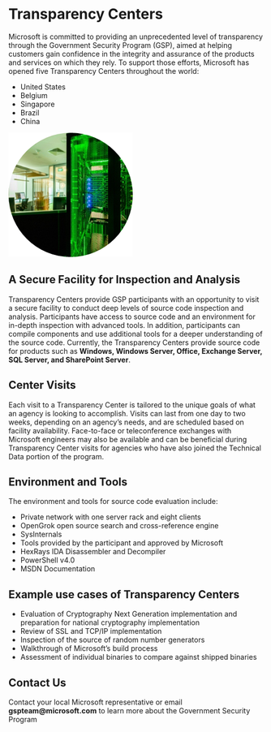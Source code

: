# Transparency Centers

Microsoft is committed to providing an unprecedented level of transparency through the Government Security Program (GSP), aimed at helping customers gain confidence in the integrity and assurance of the products and services on which they rely. To support those efforts, Microsoft has opened five Transparency Centers throughout the world: 
 - United States
 - Belgium
 - Singapore
 - Brazil
 - China
 
![](../media/security-gsp/contentTransparencyCenters.png)

## A Secure Facility for Inspection and Analysis

Transparency Centers provide GSP participants with an opportunity to visit a secure facility to conduct deep levels of source code inspection and analysis. Participants have access to source code and an environment for in-depth inspection with advanced tools. In addition, participants can compile components and use additional tools for a deeper understanding of the source code. Currently, the Transparency Centers provide source code for products such as **Windows, Windows Server, Office, Exchange Server, SQL Server, and SharePoint Server**.

## Center Visits

Each visit to a Transparency Center is tailored to the unique goals of what an agency is looking to accomplish. Visits can last from one day to two weeks, depending on an agency’s needs, and are scheduled based on facility availability. Face-to-face or teleconference exchanges with Microsoft engineers may also be available and can be beneficial during Transparency Center visits for agencies who have also joined the Technical Data portion of the program.

## Environment and Tools

The environment and tools for source code evaluation include:
 - Private network with one server rack and eight clients
 - OpenGrok open source search and cross-reference engine
 - SysInternals
 - Tools provided by the participant and approved by Microsoft
 - HexRays IDA Disassembler and Decompiler
 - PowerShell v4.0
 - MSDN Documentation

## Example use cases of Transparency Centers

 - Evaluation of Cryptography Next Generation implementation and preparation for national cryptography implementation
 - Review of SSL and TCP/IP implementation
 - Inspection of the source of random number generators
 - Walkthrough of Microsoft’s build process
 - Assessment of individual binaries to compare against shipped binaries

## Contact Us

Contact your local Microsoft representative or email **gspteam\@microsoft.com**  to learn more about the Government Security Program

